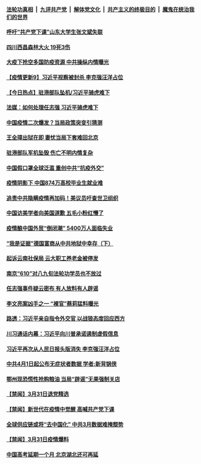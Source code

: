 ####  [法轮功真相](../../../../basic/blob/master/README.md?t=04012130) &nbsp;|&nbsp; [九评共产党](../../../../9ping.md/blob/master/README.md?t=04012130) &nbsp;|&nbsp; [解体党文化](../../../../jtdwh.md/blob/master/README.md?t=04012130)  &nbsp;|&nbsp; [共产主义的终极目的](../../../../gczydzjmd.md/blob/master/README.md?t=04012130) &nbsp;|&nbsp; [魔鬼在统治我们的世界](../../../../mgztzwmdsj.md/blob/master/README.md?t=04012130) 

#### [呼吁“共产党下课”山东大学生张文斌失联](../pages/prog204/a102813356.md?t=04012130) 

#### [四川西昌森林大火 19死3伤](../pages/prog204/a102813375.md?t=04012130) 

#### [大疫下抢空多国防疫资源 中共操纵内情曝光](../pages/prog204/a102813364.md?t=04012130) 

#### [【疫情更新9】习近平视察被封杀 李克强汪洋占位](../pages/prog204/a102811401.md?t=04012130) 

#### [【今日热点】驻港部队坠机/习近平骑虎难下](../pages/prog204/a102813332.md?t=04012130) 

#### [法媒：如何处理任志强 习近平骑虎难下](../pages/prog204/a102813297.md?t=04012130) 

#### [中国疫情二次爆发？当局政策突变引猜测](../pages/prog204/a102813285.md?t=04012130) 

#### [王全璋出狱在即 妻忧当局下套难回北京](../pages/prog204/a102813262.md?t=04012130) 

#### [驻港部队军机坠毁 伤亡不明内情复杂](../pages/prog204/a102813248.md?t=04012130) 

#### [中国假口罩全球泛滥 重创中共“抗疫外交”](../pages/prog204/a102813222.md?t=04012130) 

#### [疫情阴影下 中国874万高校毕业生就业难](../pages/prog204/a102813224.md?t=04012130) 

#### [追责中共隐瞒疫情再加码！美议员吁查世卫组织](../pages/prog204/a102813221.md?t=04012130) 

#### [中国访美学者向美国道歉 五毛小粉红懵了](../pages/prog204/a102813193.md?t=04012130) 

#### [疫情酿中国外贸“倒闭潮” 5400万人面临失业](../pages/prog204/a102813136.md?t=04012130) 

#### [“我是证据”德国富商从中共地狱中幸存（下）](../pages/prog204/a102813191.md?t=04012130) 

#### [起诉云南社保局 云大职工养老金被停发](../pages/prog204/a102813171.md?t=04012130) 

#### [南京“610”对八九旬法轮功学员也不放过](../pages/prog204/a102813146.md?t=04012130) 

#### [任志强事件疑云密布 有人放料有人辟谣](../pages/prog204/a102813107.md?t=04012130) 

#### [李文亮案凶手之一 “裸官”蔡莉猛料曝光](../pages/prog204/a102813064.md?t=04012130) 

#### [路透：习近平亲自指令外交官 以战狼态度回应西方](../pages/prog204/a102813047.md?t=04012130) 

#### [川习通话内幕：习近平向川普承诺遏制虚假信息](../pages/prog204/a102813037.md?t=04012130) 

#### [习近平再次从人民日报头版消失 李克强汪洋占位](../pages/prog204/a102813010.md?t=04012130) 

#### [中共4月1日起公布无症状者数据  学者:新背锅侠](../pages/prog204/a102812935.md?t=04012130) 


#### [鄂州现恐慌性抢购粮油  当局“辟谣”无果强制关店](../pages/prog204/a102812799.md?t=04012130) 

#### [【禁闻】3月31日退党精选](../pages/prog204/a102812953.md?t=04012130) 

#### [【禁闻】新世代在疫情中觉醒 高喊共产党下课](../pages/prog204/a102812933.md?t=04012130) 

#### [全球供应链或将“去中国化” 中共3月数据难掩颓势](../pages/prog204/a102812883.md?t=04012130) 

#### [【禁闻】3月31日疫情爆料](../pages/prog204/a102812916.md?t=04012130) 

#### [中国高考延期一个月 北京湖北还可再延](../pages/prog204/a102812837.md?t=04012130) 

